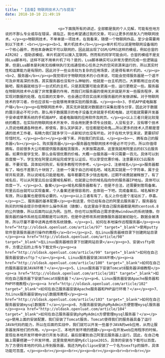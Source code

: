 ```yaml
---
title: "【连载】物联网技术入门与提高"
date: 2018-10-10 21:49:19
---
```



                            
                            
                            
                            
                            
                            
                            <p>下面我所有的讲述，全部都是我的个人见解，可能有些地方说的不那么专业或存在错误，请指正。我也希望通过我的文章，可以让更多的朋友入门物联网技术。</p><p>物联网技术，不单单是一项技术，在我看来，随便一个物联网作品，至少会需要用到以下技术：<br></p><p><b>1、单片机技术</b></p><p>单片机可以说是物联网设备端的一个核心器件，而他本身确实不可以联网的，因此就出现了GSM/GPRS这样的模组，例如合宙的AIR202 ，借助该模组，单片机就可以接入互联网。然而有的同学可能会问，合宙的模组不是支持Lua脚本吗，这样不就不用单片机了吗？是的，Lua脚本确实可以非常方便的完成一些逻辑运算，但是Lua脚本是利用无线模块执行无线通信核心任务之外的空闲资源来运行的，所以其实时性和运算能力是有限的，因此对于一些业务较为复杂的应用场景，还是得有单片机的。</p><p><b>2、服务器</b></p><p>我觉得对于物联网技术的小白来说，可能会觉得服务器是一个遥不可及非常高深的东西，其实服务器也没有什么神秘的，他就是一台主机而已。大家都用过台式电脑吧，服务器就相当于一台式机的主机，只是其配置可能会更高一些，运行更稳定一些。服务器在物联网技术中占据了非常重要的作用，而我们对服务器的使用无非就是开发一些服务程序，来实现对数据的处理。在后面的文章中，也会通过项目实战来对服务器的开发做讲解。对于物联网技术的学习者，你也应该有一台能够用来做实验的服务器。</p><p><b>3、手机APP或电脑客户端</b></p><p>在物联网技术中，其实无非就是对数据进行采集处理与分享，因此对于数据的展示是必不可少的，那么用于数据展示的电子设备无非就是手机和电脑，这可能就需要开发基于安卓或苹果系统的手机端APP，或者电脑端的应用软件及网页。</p><p>以上三者只是比较笼统的概念，在实际的物联网技术开发中，将会用到更多项专业技能，人没有全才，没有哪个技术人员说他精通各种技术，即使有，那么天妒英才，往往都是短命鬼……所以更多的技术人员都是普通的技术工作者，有精力我们就多学习一点新知识也没有坏处。对于在校大学生来说，更要好好珍惜时光。</p><p><br></p><p>接下来，开始我们的实战。</p><p><b>一、拥有自己的服务器</b></p><p>1、购买服务器</p><p>服务器在物联网技术中是必不可少的，所以你值得拥有。目前很多大公司都提供服务器租赁服务，大家按需选择，这里我就用阿里云的ECS云服务器。如果你是学生党，那么会有很优惠的价格，大概一台服务器一年只需要一百元。具体可以到百度搜一下。学生党在阿里云网站完成学生认证后，可以享受优惠价格，注意要买ECS云服务器，不要买错。具体如何购买，有很多教程可供参考。</p><p>2、注册域名</p><p>服务器都有了，咱也不差那几十块钱了，注册一个属于自己的域名吧。域名其实就是一个字符串，属于全球共有资源，所以说域名只能是租用，每年都要花多少钱去租用，过期不续费就被释放了。有了域名后，可以从阿里云后台设置域名解析，也就是让你的域名指向你的服务器IP地址。具体可以百度一下。</p><p>3、备案</p><p>域名和服务器都有了，但是不合法，还需要到管局备案。阿里云后台就可以实现备案，个人备案还是很容易的，去体验一下吧。完成备案后，域名解析才有效，所以备案也是很有必要的。</p><p>以上三者有有了，名义上你也是个准站长了，恭喜。</p><p>二、服务器的基本配置</p><p>到这里，你已经有自己的阿里云服务器了。服务器在购买的时候会提示你使用什么操作系统（镜像），在这里由于我自己服务器都是用的centos6.8的公共镜像，所以后面均以此为例。当然，你也可以按照自己需求使用windows的系统镜像。你服务器的操作系统在后期都是可以改的，但是中途修改系统镜像服务器就被初始化，数据会被清除，所以尽量不要中途再去修改系统镜像。</p><p>1、如何在本地操作远程服务器</p><p><a href="http://oldask.openluat.com/article/97" target="_blank">使用putty软件登录服务器进行操作的教程</a><br></p><p>2、在Linux服务器根目录下创建网站目录</p><p><a href="http://oldask.openluat.com/article/98" target="_blank">在Linux服务器根目录下创建网站目录</a></p><p>3、安装vsftp软件，方便之后的上传与下载文件</p><p><a href="http://oldask.openluat.com/article/99" target="_blank">如何在自己服务器安装vsftp？</a></p><p>4、Linux服务器安装JAVA环境</p><p><a href="http://oldask.openluat.com/article/100" target="_blank">如何在自己的服务器安装JAVA环境？</a></p><p>5、Linux服务器下安装Tomcat8服务器详细教程</p><p><a href="http://oldask.openluat.com/article/101" target="_blank">如何在自己服务器下安装Tomcat8服务器？</a></p><p>6、Linux服务器安装Apache服务器和PHP环境教程</p><p><a href="http://oldask.openluat.com/article/102" target="_blank">如何在自己服务器安装Apache服务器和PHP运行环境？</a></p><p>7、为Linux服务器安装mysql数据库教程</p><p><a href="http://oldask.openluat.com/article/103" target="_blank">如何在自己服务器安装mysql数据库？</a></p><p>8、为服务器安装phpMyAdmin方便管理mysql服务器</p><p><a href="http://oldask.openluat.com/article/104" target="_blank">如何在自己服务器安装phpMyAdmin方便管理mysql服务器？</a></p><p>使用上面的安装配置，我们安装了Tomcat服务，Tomcat使得我们的服务器具备了运行JAVA代码的能力，所以在后面的实战中，我们就可以开发一些基于JAVA的web应用，从而让服务器发挥他们的作用。</p><p>三、本地开发环境的搭建</p><p>在开发web应用程序的时候，是现在本地开发环境中进行开发与调试，最后部署到自己阿里云服务器上运行。因此，在自己电脑上需要搭建一个开发环境，这里我使用的是MyEclipse2015，具体的安装与下载可以百度。为了方便将本地的代码上传到服务器，我还为MyEclipse安装了一个名为sexftp的插件，具体功能可百度。</p><p><br></p><p><br></p><p><br></p><p><br><br><br></p>
                        
                        
                        
                        
                        
                        
                        